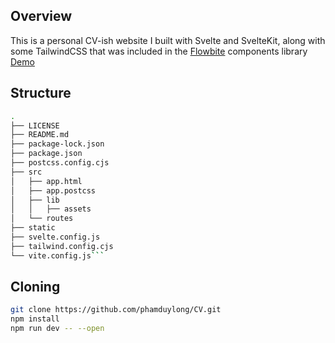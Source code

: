 ## Overview
This is a personal CV-ish website I built with Svelte and SvelteKit, along with some TailwindCSS that was included in the [Flowbite](https://flowbite.com/docs/getting-started/introduction/) components library <br/>
[Demo](https://longph.com)

## Structure 
```bash
.
├── LICENSE
├── README.md
├── package-lock.json
├── package.json
├── postcss.config.cjs
├── src
│   ├── app.html
│   ├── app.postcss
│   ├── lib
│   │   ├── assets
│   └── routes
├── static
├── svelte.config.js
├── tailwind.config.cjs
└── vite.config.js```
```
## Cloning
```bash
git clone https://github.com/phamduylong/CV.git
npm install
npm run dev -- --open
```

